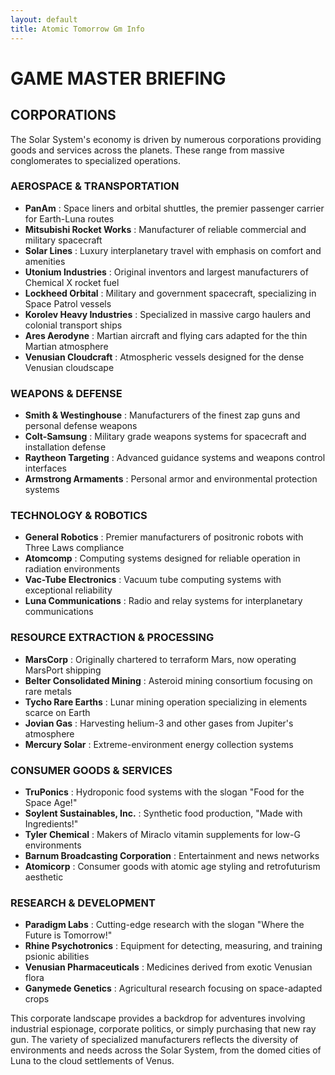 ```yaml
---
layout: default
title: Atomic Tomorrow Gm Info
---
```


# GAME MASTER BRIEFING

## CORPORATIONS

The Solar System's economy is driven by numerous corporations providing goods and services across the planets. These range from massive conglomerates to specialized operations.

### AEROSPACE & TRANSPORTATION

* **PanAm** : Space liners and orbital shuttles, the premier passenger carrier for Earth-Luna routes
* **Mitsubishi Rocket Works** : Manufacturer of reliable commercial and military spacecraft
* **Solar Lines** : Luxury interplanetary travel with emphasis on comfort and amenities
* **Utonium Industries** : Original inventors and largest manufacturers of Chemical X rocket fuel
* **Lockheed Orbital** : Military and government spacecraft, specializing in Space Patrol vessels
* **Korolev Heavy Industries** : Specialized in massive cargo haulers and colonial transport ships
* **Ares Aerodyne** : Martian aircraft and flying cars adapted for the thin Martian atmosphere
* **Venusian Cloudcraft** : Atmospheric vessels designed for the dense Venusian cloudscape

### WEAPONS & DEFENSE

* **Smith & Westinghouse** : Manufacturers of the finest zap guns and personal defense weapons
* **Colt-Samsung** : Military grade weapons systems for spacecraft and installation defense
* **Raytheon Targeting** : Advanced guidance systems and weapons control interfaces
* **Armstrong Armaments** : Personal armor and environmental protection systems

### TECHNOLOGY & ROBOTICS

* **General Robotics** : Premier manufacturers of positronic robots with Three Laws compliance
* **Atomcomp** : Computing systems designed for reliable operation in radiation environments
* **Vac-Tube Electronics** : Vacuum tube computing systems with exceptional reliability
* **Luna Communications** : Radio and relay systems for interplanetary communications

### RESOURCE EXTRACTION & PROCESSING

* **MarsCorp** : Originally chartered to terraform Mars, now operating MarsPort shipping
* **Belter Consolidated Mining** : Asteroid mining consortium focusing on rare metals
* **Tycho Rare Earths** : Lunar mining operation specializing in elements scarce on Earth
* **Jovian Gas** : Harvesting helium-3 and other gases from Jupiter's atmosphere
* **Mercury Solar** : Extreme-environment energy collection systems

### CONSUMER GOODS & SERVICES

* **TruPonics** : Hydroponic food systems with the slogan "Food for the Space Age!"
* **Soylent Sustainables, Inc.** : Synthetic food production, "Made with Ingredients!"
* **Tyler Chemical** : Makers of Miraclo vitamin supplements for low-G environments
* **Barnum Broadcasting Corporation** : Entertainment and news networks
* **Atomicorp** : Consumer goods with atomic age styling and retrofuturism aesthetic

### RESEARCH & DEVELOPMENT

* **Paradigm Labs** : Cutting-edge research with the slogan "Where the Future is Tomorrow!"
* **Rhine Psychotronics** : Equipment for detecting, measuring, and training psionic abilities
* **Venusian Pharmaceuticals** : Medicines derived from exotic Venusian flora
* **Ganymede Genetics** : Agricultural research focusing on space-adapted crops

This corporate landscape provides a backdrop for adventures involving industrial espionage, corporate politics, or simply purchasing that new ray gun. The variety of specialized manufacturers reflects the diversity of environments and needs across the Solar System, from the domed cities of Luna to the cloud settlements of Venus.
